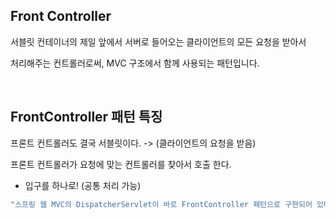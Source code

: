 ## Front Controller

서블릿 컨테이너의 제일 앞에서 서버로 들어오는 클라이언트의 모든 요청을 받아서 

처리해주는 컨트롤러로써, MVC 구조에서 함께 사용되는 패턴입니다.

<br/>

## FrontController 패턴 특징

프론트 컨트롤러도 결국 서블릿이다. -> (클라이언트의 요청을 받음)

프론트 컨트롤러가 요청에 맞는 컨트롤러를 찾아서 호출 한다. 

- 입구를 하나로! (공통 처리 가능)

```java
"스프링 웹 MVC의 DispatcherServlet이 바로 FrontController 패턴으로 구현되어 있다"
```